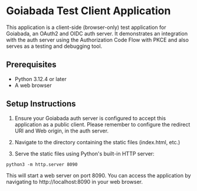 # Goiabada Test Client Application

This application is a client-side (browser-only) test application for Goiabada, an OAuth2 and OIDC auth server. It demonstrates an integration with the auth server using the Authorization Code Flow with PKCE and also serves as a testing and debugging tool.

## Prerequisites

- Python 3.12.4 or later
- A web browser

## Setup Instructions

1. Ensure your Goiabada auth server is configured to accept this application as a public client. Please remember to configure the redirect URI and Web origin, in the auth server.

2. Navigate to the directory containing the static files (index.html, etc.)

3. Serve the static files using Python's built-in HTTP server:

`python3 -m http.server 8090`

This will start a web server on port 8090. You can access the application by navigating to http://localhost:8090 in your web browser.

